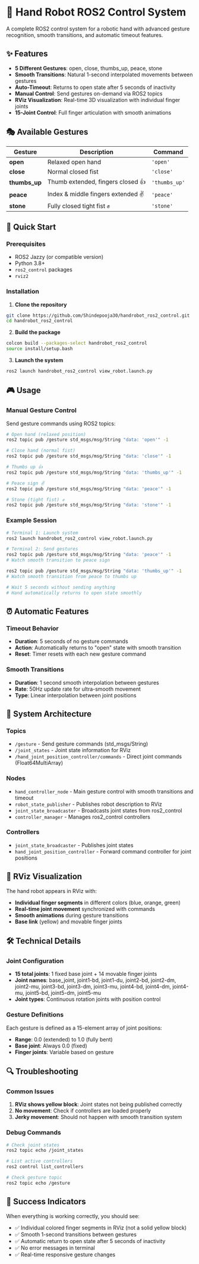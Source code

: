 # 🤖 Hand Robot ROS2 Control System

A complete ROS2 control system for a robotic hand with advanced gesture recognition, smooth transitions, and automatic timeout features.

## ✨ Features

- **5 Different Gestures**: open, close, thumbs_up, peace, stone
- **Smooth Transitions**: Natural 1-second interpolated movements between gestures
- **Auto-Timeout**: Returns to open state after 5 seconds of inactivity
- **Manual Control**: Send gestures on-demand via ROS2 topics
- **RViz Visualization**: Real-time 3D visualization with individual finger joints
- **15-Joint Control**: Full finger articulation with smooth animations

## 🎭 Available Gestures

| Gesture | Description | Command |
|---------|-------------|---------|
| **open** | Relaxed open hand | `'open'` |
| **close** | Normal closed fist | `'close'` |
| **thumbs_up** | Thumb extended, fingers closed 👍 | `'thumbs_up'` |
| **peace** | Index & middle fingers extended ✌️ | `'peace'` |
| **stone** | Fully closed tight fist ✊ | `'stone'` |

## 🚀 Quick Start

### Prerequisites
- ROS2 Jazzy (or compatible version)
- Python 3.8+
- `ros2_control` packages
- `rviz2`

### Installation

1. **Clone the repository**
```bash
git clone https://github.com/Shindepooja30/handrobot_ros2_control.git
cd handrobot_ros2_control
```

2. **Build the package**
```bash
colcon build --packages-select handrobot_ros2_control
source install/setup.bash
```

3. **Launch the system**
```bash
ros2 launch handrobot_ros2_control view_robot.launch.py
```

## 🎮 Usage

### Manual Gesture Control

Send gesture commands using ROS2 topics:

```bash
# Open hand (relaxed position)
ros2 topic pub /gesture std_msgs/msg/String "data: 'open'" -1

# Close hand (normal fist)
ros2 topic pub /gesture std_msgs/msg/String "data: 'close'" -1

# Thumbs up 👍
ros2 topic pub /gesture std_msgs/msg/String "data: 'thumbs_up'" -1

# Peace sign ✌️
ros2 topic pub /gesture std_msgs/msg/String "data: 'peace'" -1

# Stone (tight fist) ✊
ros2 topic pub /gesture std_msgs/msg/String "data: 'stone'" -1
```

### Example Session

```bash
# Terminal 1: Launch system
ros2 launch handrobot_ros2_control view_robot.launch.py

# Terminal 2: Send gestures
ros2 topic pub /gesture std_msgs/msg/String "data: 'peace'" -1
# Watch smooth transition to peace sign

ros2 topic pub /gesture std_msgs/msg/String "data: 'thumbs_up'" -1
# Watch smooth transition from peace to thumbs up

# Wait 5 seconds without sending anything
# Hand automatically returns to open state smoothly
```

## ⏰ Automatic Features

### Timeout Behavior
- **Duration**: 5 seconds of no gesture commands
- **Action**: Automatically returns to "open" state with smooth transition
- **Reset**: Timer resets with each new gesture command

### Smooth Transitions
- **Duration**: 1 second smooth interpolation between gestures
- **Rate**: 50Hz update rate for ultra-smooth movement
- **Type**: Linear interpolation between joint positions

## 🔧 System Architecture

### Topics
- `/gesture` - Send gesture commands (std_msgs/String)
- `/joint_states` - Joint state information for RViz
- `/hand_joint_position_controller/commands` - Direct joint commands (Float64MultiArray)

### Nodes
- `hand_controller_node` - Main gesture control with smooth transitions and timeout
- `robot_state_publisher` - Publishes robot description to RViz
- `joint_state_broadcaster` - Broadcasts joint states from ros2_control
- `controller_manager` - Manages ros2_control controllers

### Controllers
- `joint_state_broadcaster` - Publishes joint states
- `hand_joint_position_controller` - Forward command controller for joint positions

## 🎨 RViz Visualization

The hand robot appears in RViz with:
- **Individual finger segments** in different colors (blue, orange, green)
- **Real-time joint movement** synchronized with commands
- **Smooth animations** during gesture transitions
- **Base link** (yellow) and movable finger joints

## 🛠️ Technical Details

### Joint Configuration
- **15 total joints**: 1 fixed base joint + 14 movable finger joints
- **Joint names**: base_joint, joint1-bd, joint1-du, joint2-bd, joint2-dm, joint2-mu, joint3-bd, joint3-dm, joint3-mu, joint4-bd, joint4-dm, joint4-mu, joint5-bd, joint5-dm, joint5-mu
- **Joint types**: Continuous rotation joints with position control

### Gesture Definitions
Each gesture is defined as a 15-element array of joint positions:
- **Range**: 0.0 (extended) to 1.0 (fully bent)
- **Base joint**: Always 0.0 (fixed)
- **Finger joints**: Variable based on gesture

## 🔍 Troubleshooting

### Common Issues
1. **RViz shows yellow block**: Joint states not being published correctly
2. **No movement**: Check if controllers are loaded properly
3. **Jerky movement**: Should not happen with smooth transition system

### Debug Commands
```bash
# Check joint states
ros2 topic echo /joint_states

# List active controllers
ros2 control list_controllers

# Check gesture topic
ros2 topic echo /gesture
```

## 🎉 Success Indicators

When everything is working correctly, you should see:
- ✅ Individual colored finger segments in RViz (not a solid yellow block)
- ✅ Smooth 1-second transitions between gestures
- ✅ Automatic return to open state after 5 seconds of inactivity
- ✅ No error messages in terminal
- ✅ Real-time responsive gesture changes

```


